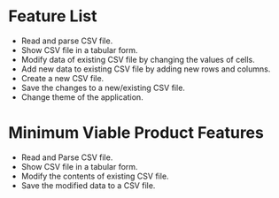 # Feature List

- Read and parse CSV file.
- Show CSV file in a tabular form.
- Modify data of existing CSV file by changing the values of cells.
- Add new data to existing CSV file by adding new rows and columns.
- Create a new CSV file.
- Save the changes to a new/existing CSV file.
- Change theme of the application.

# Minimum Viable Product Features

- Read and Parse CSV file.
- Show CSV file in a tabular form.
- Modify the contents of existing CSV file.
- Save the modified data to a CSV file.
